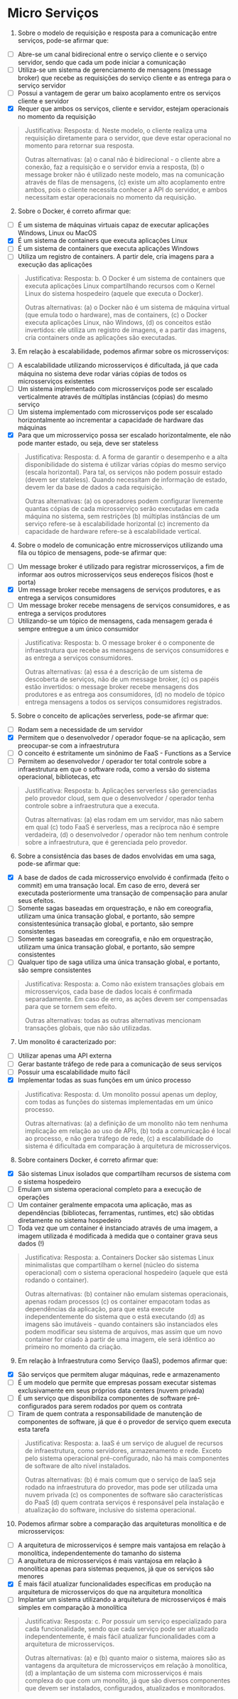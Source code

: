 # Micro Serviços

1. Sobre o modelo de requisição e resposta para a comunicação entre serviços, pode-se afirmar que:

- [ ] Abre-se um canal bidirecional entre o serviço cliente e o serviço servidor, sendo que cada um pode iniciar a comunicação
- [ ] Utiliza-se um sistema de gerenciamento de mensagens (message broker) que recebe as requisições do serviço cliente e as entrega para o serviço servidor
- [ ] Possui a vantagem de gerar um baixo acoplamento entre os serviços cliente e servidor
- [x] Requer que ambos os serviços, cliente e servidor, estejam operacionais no momento da requisição

> Justificativa:
> Resposta: d. Neste modelo, o cliente realiza uma requisição diretamente para o servidor, que deve estar operacional no momento para retornar sua resposta.
>
> Outras alternativas: (a) o canal não é bidirecional - o cliente abre a conexão, faz a requisição e o servidor envia a resposta, (b) o message broker não é utilizado neste modelo, mas na comunicação através de filas de mensagens, (c) existe um alto acoplamento entre ambos, pois o cliente necessita conhecer a API do servidor, e ambos necessitam estar operacionais no momento da requisição.

2. Sobre o Docker, é correto afirmar que:
   
- [ ] É um sistema de máquinas virtuais capaz de executar aplicações Windows, Linux ou MacOS
- [x] É um sistema de containers que executa aplicações Linux
- [ ] É um sistema de containers que executa aplicações Windows
- [ ] Utiliza um registro de containers. A partir dele, cria imagens para a execução das aplicações

> Justificativa:
> Resposta: b. O Docker é um sistema de containers que executa aplicações Linux compartilhando recursos com o Kernel Linux do sistema hospedeiro (aquele que executa o Docker).
>
> Outras alternativas: (a) o Docker não é um sistema de máquina virtual (que emula todo o hardware), mas de containers, (c) o Docker executa aplicações Linux, não Windows, (d) os conceitos estão invertidos: ele utiliza um registro de imagens, e a partir das imagens, cria containers onde as aplicações são executadas.

3. Em relação à escalabilidade, podemos afirmar sobre os microsserviços:

- [ ] A escalabilidade utilizando microsserviços é dificultada, já que cada máquina no sistema deve rodar várias cópias de todos os microsserviços existentes
- [ ] Um sistema implementado com microsserviços pode ser escalado verticalmente através de múltiplas instâncias (cópias) do mesmo serviço
- [ ] Um sistema implementado com microsserviços pode ser escalado horizontalmente ao incrementar a capacidade de hardware das máquinas
- [x] Para que um microsserviço possa ser escalado horizontalmente, ele não pode manter estado, ou seja, deve ser stateless

> Justificativa:
> Resposta: d. A forma de garantir o desempenho e a alta disponibilidade do sistema é utilizar várias cópias do mesmo serviço (escala horizontal). Para tal, os serviços não podem possuir estado (devem ser stateless). Quando necessitam de informação de estado, devem ler da base de dados a cada requisição.
>
> Outras alternativas: (a) os operadores podem configurar livremente quantas cópias de cada microsserviço serão executadas em cada máquina no sistema, sem restrições (b) múltiplas instâncias de um serviço refere-se à escalabilidade horizontal (c) incremento da capacidade de hardware refere-se à escalabilidade vertical. 

4. Sobre o modelo de comunicação entre microsserviços utilizando uma fila ou tópico de mensagens, pode-se afirmar que:

- [ ] Um message broker é utilizado para registrar microsserviços, a fim de informar aos outros microsserviços seus endereços físicos (host e porta)
- [x] Um message broker recebe mensagens de serviços produtores, e as entrega a serviços consumidores
- [ ] Um message broker recebe mensagens de serviços consumidores, e as entrega a serviços produtores
- [ ] Utilizando-se um tópico de mensagens, cada mensagem gerada é sempre entregue a um único consumidor

> Justificativa:
> Resposta: b. O message broker é o componente de infraestrutura que recebe as mensagens de serviços consumidores e as entrega a serviços consumidores.
>
> Outras alternativas: (a) essa é a descrição de um sistema de descoberta de serviços, não de um message broker, (c) os papéis estão invertidos: o message broker recebe mensagens dos produtores e as entrega aos consumidores, (d) no modelo de tópico entrega mensagens a todos os serviços consumidores registrados.

5. Sobre o conceito de aplicações serverless, pode-se afirmar que:

- [ ] Rodam sem a necessidade de um servidor
- [x] Permitem que o desenvolvedor / operador foque-se na aplicação, sem preocupar-se com a infraestrutura
- [ ] O conceito é estritamente um sinônimo de FaaS - Functions as a Service
- [ ] Permitem ao desenvolvedor / operador ter total controle sobre a infraestrutura em que o software roda, como a versão do sistema operacional, bibliotecas, etc

> Justificativa:
> Resposta: b. Aplicações serverless são gerenciadas pelo provedor cloud, sem que o desenvolvedor / operador tenha controle sobre a infraestrutura que a executa.
>
> Outras alternativas: (a) elas rodam em um servidor, mas não sabem em qual (c) todo FaaS é serverless, mas a recíproca não é sempre verdadeira, (d) o desenvolvedor / operador não tem nenhum controle sobre a infraestrutura, que é gerenciada pelo provedor.

6. Sobre a consistência das bases de dados envolvidas em uma saga, pode-se afirmar que:

- [x] A base de dados de cada microsserviço envolvido é confirmada (feito o commit) em uma transação local. Em caso de erro, deverá ser executada posteriormente uma transação de compensação para anular seus efeitos.
- [ ] Somente sagas baseadas em orquestração, e não em coreografia, utilizam uma única transação global, e portanto, são sempre consistentesúnica transação global, e portanto, são sempre consistentes
- [ ] Somente sagas baseadas em coreografia, e não em orquestração, utilizam uma única transação global, e portanto, são sempre consistentes
- [ ] Qualquer tipo de saga utiliza uma única transação global, e portanto, são sempre consistentes

> Justificativa:
> Resposta: a. Como não existem transações globais em microsserviços, cada base de dados locais é confirmada separadamente. Em caso de erro, as ações devem ser compensadas para que se tornem sem efeito.
>
> Outras alternativas: todas as outras alternativas mencionam transações globais, que não são utilizadas.

7. Um monolito é caracterizado por:

- [ ] Utilizar apenas uma API externa
- [ ] Gerar bastante tráfego de rede para a comunicação de seus serviços
- [ ] Possuir uma escalabilidade muito fácil
- [x] Implementar todas as suas funções em um único processo

> Justificativa:
> Resposta: d. Um monolito possui apenas um deploy, com todas as funções do sistemas implementadas em um único processo.
>
> Outras alternativas: (a) a definição de um monolito não tem nenhuma implicação em relação ao uso de APIs, (b) toda a comunicação é local ao processo, e não gera tráfego de rede, (c) a escalabilidade do sistema é dificultada em comparação à arquitetura de microsserviços.

8. Sobre containers Docker, é correto afirmar que:

- [x] São sistemas Linux isolados que compartilham recursos de sistema com o sistema hospedeiro
- [ ] Emulam um sistema operacional completo para a execução de operações
- [ ] Um container geralmente empacota uma aplicação, mas as dependências (bibliotecas, ferramentas, runtimes, etc) são obtidas diretamente no sistema hospedeiro
- [ ] Toda vez que um container é instanciado através de uma imagem, a imagem utilizada é modificada à medida que o container grava seus dados (!)

> Justificativa:
> Resposta: a. Containers Docker são sistemas Linux minimalistas que compartilham o kernel (núcleo do sistema operacional) com o sistema operacional hospedeiro (aquele que está rodando o container).
>
> Outras alternativas: (b) container não emulam sistemas operacionais, apenas rodam processos (c) os container empacotam todas as dependências da aplicação, para que esta execute independentemente do sistema que o está executando (d) as imagens são imutáveis - quando containers são instanciados eles podem modificar seu sistema de arquivos, mas assim que um novo container for criado à partir de uma imagem, ele será idêntico ao primeiro no momento da criação.

9. Em relação à Infraestrutura como Serviço (IaaS), podemos afirmar que:

- [x] São serviços que permitem alugar máquinas, rede e armazenamento
- [ ] É um modelo que permite que empresas possam executar sistemas exclusivamente em seus próprios data centers (nuvem privada)
- [ ] É um serviço que disponibiliza componentes de software pré-configurados para serem rodados por quem os contrata
- [ ] Tiram de quem contrata a responsabilidade de manutenção de componentes de software, já que é o provedor de serviço quem executa esta tarefa

> Justificativa:
> Resposta: a. IaaS é um serviço de aluguel de recursos de infraestrutura, como servidores, armazenamento e rede. Exceto pelo sistema operacional pré-configurado, não há mais componentes de software de alto nível instalados.
>
> Outras alternativas: (b) é mais comum que o serviço de IaaS seja rodado na infraestrutura do provedor, mas pode ser utilizada uma nuvem privada (c) os componentes de software são características do PaaS (d) quem contrata serviços é responsável pela instalação e atualização do software, inclusive do sistema operacional.

10. Podemos afirmar sobre a comparação das arquiteturas monolítica e de microsserviços:

- [ ] A arquitetura de microsserviços é sempre mais vantajosa em relação à monolítica, independentemente do tamanho do sistema
- [ ] A arquitetura de microsserviços é mais vantajosa em relação à monolítica apenas para sistemas pequenos, já que os serviços são menores
- [x] É mais fácil atualizar funcionalidades específicas em produção na arquitetura  de microsserviços do que na arquitetura monolítica
- [ ] Implantar um sistema utilizando a arquitetura de microsserviços é mais simples em comparação à monolítica

> Justificativa:
> Resposta: c. Por possuir um serviço especializado para cada funcionalidade, sendo que cada serviço pode ser atualizado independentemente, é mais fácil atualizar funcionalidades com a arquitetura de microsserviços.
>
> Outras alternativas: (a) e (b) quanto maior o sistema, maiores são as vantagens da arquitetura de microsserviços em relação à monolítica, (d) a implantação de um sistema com microsserviços é mais complexa do que com um monolito, já que são diversos componentes que devem ser instalados, configurados, atualizados e monitorados.

